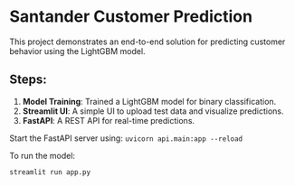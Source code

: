 # Santander Customer Prediction

This project demonstrates an end-to-end solution for predicting customer behavior using the LightGBM model.

## Steps:
1. **Model Training**: Trained a LightGBM model for binary classification.
2. **Streamlit UI**: A simple UI to upload test data and visualize predictions.
3. **FastAPI**: A REST API for real-time predictions.

Start the FastAPI server using:
`uvicorn api.main:app --reload`

To run the model:

`streamlit run app.py`

